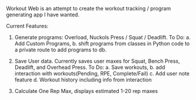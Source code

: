 Workout Web is an attempt to create the workout tracking / program 
generating app I have wanted.

Current Features: 

1. Generate programs: Overload, Nuckols Press / Squat / Deadlift.
To Do: a. Add Custom Programs, 
		b. shift programs from classes in Python code
			to a private route to add programs to db. 

2. Save User data. Currently saves user maxes for Squat, Bench Press, Deadlift,
and Overhead Press.
To Do: a. Save workouts, 
		b. add interaction with workouts(Pending, RPE, Complete/Fail)
		c. Add user note feature
		d. Workout history including info from interaction
 
3. Calculate One Rep Max, displays estimated 1-20 rep maxes

